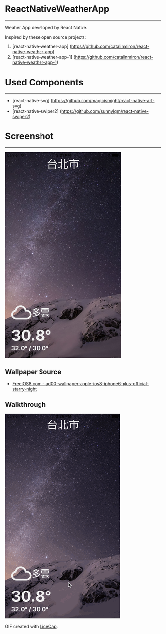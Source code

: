 # ReactNativeWeatherApp
----------
Weaher App developed by React Native.

Inspired by these open source projects: 

1. [react-native-weather-app] (https://github.com/catalinmiron/react-native-weather-app)
2. [react-native-weather-app-1] (https://github.com/catalinmiron/react-native-weather-app-1)


# Used Components 
----------
- [react-native-svg] (https://github.com/magicismight/react-native-art-svg)
- [react-native-swiper2] (https://github.com/sunnylqm/react-native-swiper2)


# Screenshot
----------
![iOS](iOS.png)

Wallpaper Source
-------------------
- [FreeiOS8.com - 
ad00-wallpaper-apple-ios8-iphone6-plus-official-starry-night](http://freeios8.com/ad00-wallpaper-apple-ios8-iphone6-plus-official-starry-night/) 

Walkthrough
-----------

![Video Walkthrough](Walkthrough.gif)

GIF created with [LiceCap](http://www.cockos.com/licecap/).